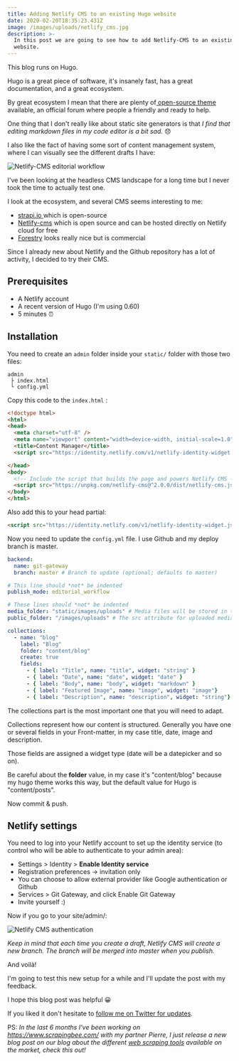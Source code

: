 ```yaml
---
title: Adding Netlify CMS to an existing Hugo website
date: 2020-02-20T18:35:23.431Z
image: /images/uploads/netlify_cms.jpg
description: >-
  In this post we are going to see how to add Netlify-CMS to an existing Hugo
  website.
---
```

This blog runs on Hugo. 

Hugo is a great piece of software, it's insanely fast, has a great documentation, and a great ecosystem.

By great ecosystem I mean that there are plenty of[ open-source theme](https://themes.gohugo.io/) available, an official forum where people a friendly and ready to help. 

One thing that I don't really like about static site generators is that *I find that editing markdown files in my code editor is a bit sad.* 😞

I also like the fact of having some sort of content management system, where I can visually see the different drafts I have: 

![Netlify-CMS editorial workflow](/images/uploads/editorial_workflow.png)

I've been looking at the headless CMS landscape for a long time but I never took the time to actually test one.

I look at the ecosystem, and several CMS seems interesting to me:

* [strapi.io ](https://github.com/strapi/strapi)which is open-source
* [Netlify-cms](https://github.com/netlify/netlify-cms) which is open source and can be hosted directly on Netlify cloud for free
* [Forestry](https://forestry.io/) looks really nice but is commercial 

Since I already new about Netlify and the Github repository has a lot of activity, I decided to try their CMS.

## Prerequisites

* A Netlify account
* A recent version of Hugo (I'm using 0.60)
* 5 minutes ⏰

## Installation

You need to create an `admin` folder inside your `static/` folder with those two files:

```x
admin
 ├ index.html
 └ config.yml
```

Copy this code to the `index.html` :

```html
<!doctype html>
<html>
<head>
  <meta charset="utf-8" />
  <meta name="viewport" content="width=device-width, initial-scale=1.0" />
  <title>Content Manager</title>
  <script src="https://identity.netlify.com/v1/netlify-identity-widget.js"></script>

</head>
<body>
  <!-- Include the script that builds the page and powers Netlify CMS -->
  <script src="https://unpkg.com/netlify-cms@^2.0.0/dist/netlify-cms.js"></script>
</body>
</html>
```

Also add this to your head partial: 

```html
<script src="https://identity.netlify.com/v1/netlify-identity-widget.js"></script>
```

Now you need to update the `config.yml` file. I use Github and my deploy branch is master.

```yaml
backend:
  name: git-gateway
  branch: master # Branch to update (optional; defaults to master)

# This line should *not* be indented
publish_mode: editorial_workflow

# These lines should *not* be indented
media_folder: "static/images/uploads" # Media files will be stored in the repo under static/images/uploads
public_folder: "/images/uploads" # The src attribute for uploaded media will begin with /images/uploads

collections:
  - name: "blog"
    label: "Blog"
    folder: "content/blog"
    create: true
    fields:
      - { label: "Title", name: "title", widget: "string" }
      - { label: "Date", name: "date", widget: "date" }
      - { label: "Body", name: "body", widget: "markdown" }
      - { label: "Featured Image", name: "image", widget: "image"}
      - { label: "Description", name: "description", widget: "string"}
```

The collections part is the most important one that you will need to adapt. 

Collections represent how our content is structured. Generally you have one or several fields in your Front-matter, in my case title, date, image and description. 

Those fields are assigned a widget type (date will be a datepicker and so on). 

Be careful about the **folder** value, in my case it's "content/blog" because my hugo theme works this way, but the default value for Hugo is "content/posts".

Now commit & push.

## Netlify settings

You need to log into your Netlify account to set up the identity service (to control who will be able to authenticate to your admin area):

* Settings > Identity > **Enable Identity service**
* Registration preferences -> invitation only 
* You can choose to allow external provider like Google authentication or Github
* Services > Git Gateway, and click Enable Git Gateway
* Invite yourself :)

Now if you go to your site/admin/: 

![Netlify CMS authentication](/images/uploads/netlify-cms-auth.png)

*Keep in mind that each time you create a draft, Netlify CMS will create a new branch. The branch will be merged into master when you publish.* 

And voilà! 

I'm going to test this new setup for a while and I'll update the post with my feedback.

I hope this blog post was helpful 😀 

If you liked it don't hesitate to [follow me on Twitter for updates](https://www.twitter.com/sahinkevin).

PS: *In the last 6 months I've been working on https://www.scrapingbee.com/ with my partner Pierre, I just release a new blog post on our blog about the different [web scraping tools](https://www.scrapingbee.com/blog/web-scraping-tools/) available on the market, check this out!*  
